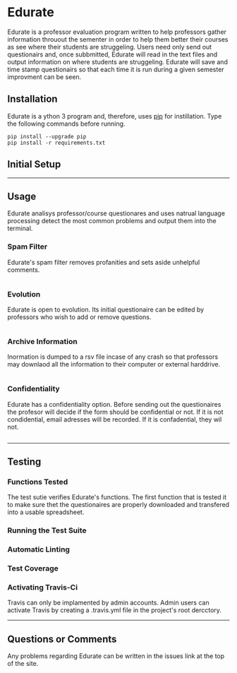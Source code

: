 
# Edurate

Edurate is a professor evaluation program written to help professors gather information throuout the sementer in order to help them
better their courses as see where their students are struggeling. Users need only send out questionairs and, once subbmitted, Edurate
will read in the text files and output information on where students are struggeling. Edurate will save and time stamp questionairs so
that each time it is run during a given semester improvment can be seen.

## Installation

Edurate is a ython 3 program and, therefore, uses [pip](https://pip.pypa.io/en/stable/installing/) for instillation. Type the following 
commands before running.

```shell
pip install --upgrade pip
pip install -r requirements.txt
```

## Initial Setup

---

## Usage

Edurate analisys professor/course questionares and uses natrual language processing detect the most common problems and output them into 
the terminal.

### Spam Filter

Edurate's spam filter removes profanities and sets aside unhelpful comments. 

```
```

### Evolution

Edurate is open to evolution. Its initial questionaire can be edited by professors who wish to add or remove questions.

```
```

### Archive Information

Inormation is dumped to a rsv file incase of any crash so that professors may downlaod all the information to their computer or external
harddrive.
```
```
### Confidentiality

Edurate has a confidentiality option. Before sending out the questionaires the profesor will decide if the form should be confidential 
or not. If it is not condidential, email adresses will be recorded. If it is confadential, they wil not.

```
```

---

## Testing

### Functions Tested

The test sutie verifies Edurate's functions. The first function that is tested it to make sure thet the questionaires are properly
downloaded and transfered into a usable spreadsheet.

### Running the Test Suite

### Automatic Linting

### Test Coverage

### Activating Travis-Ci

Travis can only be implamented by admin accounts. Admin users can activate Travis by creating a .travis.yml file in the project's root 
dercctory.

---

## Questions or Comments

Any problems regarding Edurate can be written in the issues link at the top of the site.
